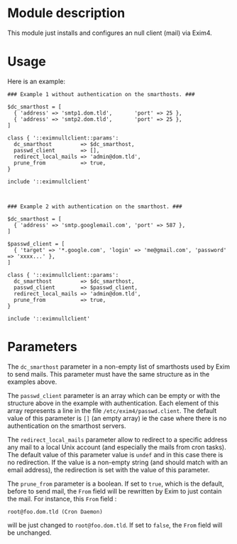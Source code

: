 # Module description

This module just installs and configures an null client
(mail) via Exim4.


# Usage

Here is an example:

```puppet
### Example 1 without authentication on the smarthosts. ###

$dc_smarthost = [
  { 'address' => 'smtp1.dom.tld',       'port' => 25 },
  { 'address' => 'smtp2.dom.tld',       'port' => 25 },
]

class { '::eximnullclient::params':
  dc_smarthost         => $dc_smarthost,
  passwd_client        => [],
  redirect_local_mails => 'admin@dom.tld',
  prune_from           => true,
}

include '::eximnullclient'



### Example 2 with authentication on the smarthost. ###

$dc_smarthost = [
  { 'address' => 'smtp.googlemail.com', 'port' => 587 },
]

$passwd_client = [
  { 'target' => '*.google.com', 'login' => 'me@gmail.com', 'password' => 'xxxx...' },
]

class { '::eximnullclient::params':
  dc_smarthost         => $dc_smarthost,
  passwd_client        => $passwd_client,
  redirect_local_mails => 'admin@dom.tld',
  prune_from           => true,
}

include '::eximnullclient'
```

# Parameters

The `dc_smarthost` parameter in a non-empty list of
smarthosts used by Exim to send mails. This parameter must
have the same structure as in the examples above.

The `passwd_client` parameter is an array which can be empty
or with the structure above in the example with
authentication. Each element of this array represents a line
in the file `/etc/exim4/passwd.client`. The default value of
this parameter is `[]` (an empty array) ie the case where
there is no authentication on the smarthost servers.

The `redirect_local_mails` parameter allow to redirect to a
specific address any mail to a local Unix account (and
especially the mails from cron tasks). The default value of
this parameter value is `undef` and in this case there is no
redirection. If the value is a non-empty string (and should
match with an email address), the redirection is set with
the value of this parameter.

The `prune_from` parameter is a boolean. If set to `true`,
which is the default, before to send mail, the `From` field
will be rewritten by Exim to just contain the mail. For
instance, this `From` field :

```
root@foo.dom.tld (Cron Daemon)
```

will be just changed to `root@foo.dom.tld`. If set to
`false`, the `From` field will be unchanged.


